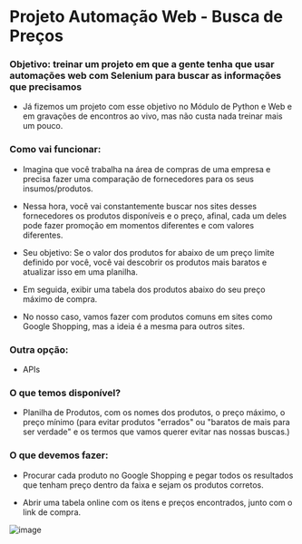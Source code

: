 # Projeto Automação Web - Busca de Preços

### Objetivo: treinar um projeto em que a gente tenha que usar automações web com Selenium para buscar as informações que precisamos

- Já fizemos um projeto com esse objetivo no Módulo de Python e Web e em gravações de encontros ao vivo, mas não custa nada treinar mais um pouco.

### Como vai funcionar:

- Imagina que você trabalha na área de compras de uma empresa e precisa fazer uma comparação de fornecedores para os seus insumos/produtos.

- Nessa hora, você vai constantemente buscar nos sites desses fornecedores os produtos disponíveis e o preço, afinal, cada um deles pode fazer promoção em momentos diferentes e com valores diferentes.

- Seu objetivo: Se o valor dos produtos for abaixo de um preço limite definido por você, você vai descobrir os produtos mais baratos e atualizar isso em uma planilha.
- Em seguida, exibir uma tabela dos produtos abaixo do seu preço máximo de compra.

- No nosso caso, vamos fazer com produtos comuns em sites como Google Shopping, mas a ideia é a mesma para outros sites.

### Outra opção:

- APIs

### O que temos disponível?

- Planilha de Produtos, com os nomes dos produtos, o preço máximo, o preço mínimo (para evitar produtos "errados" ou "baratos de mais para ser verdade" e os termos que vamos querer evitar nas nossas buscas.)

### O que devemos fazer:

- Procurar cada produto no Google Shopping e pegar todos os resultados que tenham preço dentro da faixa e sejam os produtos corretos.

- Abrir uma tabela online com os itens e preços encontrados, junto com o link de compra.

![image](https://github.com/user-attachments/assets/4a13245d-4059-4a34-af0a-c5a5f5efff01)
